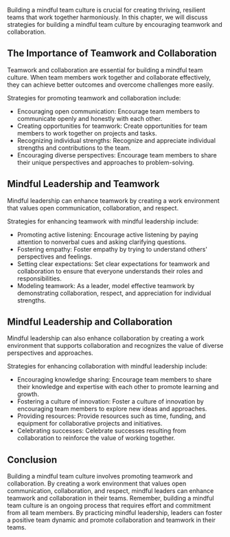 
Building a mindful team culture is crucial for creating thriving, resilient teams that work together harmoniously. In this chapter, we will discuss strategies for building a mindful team culture by encouraging teamwork and collaboration.

The Importance of Teamwork and Collaboration
--------------------------------------------

Teamwork and collaboration are essential for building a mindful team culture. When team members work together and collaborate effectively, they can achieve better outcomes and overcome challenges more easily.

Strategies for promoting teamwork and collaboration include:

* Encouraging open communication: Encourage team members to communicate openly and honestly with each other.
* Creating opportunities for teamwork: Create opportunities for team members to work together on projects and tasks.
* Recognizing individual strengths: Recognize and appreciate individual strengths and contributions to the team.
* Encouraging diverse perspectives: Encourage team members to share their unique perspectives and approaches to problem-solving.

Mindful Leadership and Teamwork
-------------------------------

Mindful leadership can enhance teamwork by creating a work environment that values open communication, collaboration, and respect.

Strategies for enhancing teamwork with mindful leadership include:

* Promoting active listening: Encourage active listening by paying attention to nonverbal cues and asking clarifying questions.
* Fostering empathy: Foster empathy by trying to understand others' perspectives and feelings.
* Setting clear expectations: Set clear expectations for teamwork and collaboration to ensure that everyone understands their roles and responsibilities.
* Modeling teamwork: As a leader, model effective teamwork by demonstrating collaboration, respect, and appreciation for individual strengths.

Mindful Leadership and Collaboration
------------------------------------

Mindful leadership can also enhance collaboration by creating a work environment that supports collaboration and recognizes the value of diverse perspectives and approaches.

Strategies for enhancing collaboration with mindful leadership include:

* Encouraging knowledge sharing: Encourage team members to share their knowledge and expertise with each other to promote learning and growth.
* Fostering a culture of innovation: Foster a culture of innovation by encouraging team members to explore new ideas and approaches.
* Providing resources: Provide resources such as time, funding, and equipment for collaborative projects and initiatives.
* Celebrating successes: Celebrate successes resulting from collaboration to reinforce the value of working together.

Conclusion
----------

Building a mindful team culture involves promoting teamwork and collaboration. By creating a work environment that values open communication, collaboration, and respect, mindful leaders can enhance teamwork and collaboration in their teams. Remember, building a mindful team culture is an ongoing process that requires effort and commitment from all team members. By practicing mindful leadership, leaders can foster a positive team dynamic and promote collaboration and teamwork in their teams.
